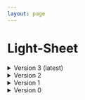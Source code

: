 ```yaml
--- 
layout: page 
---
```

# Light-Sheet 

<details markdown="1"><summary> Version 3 (latest) </summary>

## Version 3 (latest) 

| Attribute                                           | Type      | Description                                                                                                                                                                                                                                                                                                                                                                                                                                                                                                                                                                          | Allowable Values                                                          | Required   |
|-----------------------------------------------------|-----------|--------------------------------------------------------------------------------------------------------------------------------------------------------------------------------------------------------------------------------------------------------------------------------------------------------------------------------------------------------------------------------------------------------------------------------------------------------------------------------------------------------------------------------------------------------------------------------------|----------------------------------------------------------------|------------|
| source_storage_duration_value                       | Numeric   | How long was the source material (parent) stored, prior to this sample being processed.                                                                                                                                                                                                                                                                                                                                                                                                                                                                                              |                                                                | True       |
| time_since_acquisition_instrument_calibration_value | Numeric   | The amount of time since the acqusition instrument was last serviced by the vendor. This provides a metric for assessing drift in data capture.                                                                                                                                                                                                                                                                                                                                                                                                                                      |                                                                | False      |
| contributors_path                                   | Textfield | The path to the file with the ORCID IDs for all contributors of this dataset (e.g., "extras/contributors.tsv" or "./contributors.tsv"). This is an internal metadata field that is just used for ingest.                                                                                                                                                                                                                                                                                                                                                                             |                                                                | True       |
| data_path                                           | Textfield | The top level directory containing the raw and/or processed data. For a single dataset upload this might be "." where as for a data upload containing multiple datasets, this would be the directory name for the respective dataset. For instance, if the data is within a directory called "TEST001-RK" use syntax "/TEST001-RK/" for this field. If there are multiple directory levels, use the format "/TEST001-RK/Run1/Pass2" in which "Pass2" is the subdirectory where the single dataset's data is stored. This is an internal metadata field that is just used for ingest. |                                                                | True       |
| is_image_preprocessing_required                    | Allowable Value      | Depending on if the acquisition instrument was a microscope, slide scanner, etc. will indicate whether or not any level of preprocessing was required to assemble the image (e.g., fusing image tiles) .                                                                                                                                                                                                                                                                                                                                                                             | ```Yes``` ```No```                                                           | True       |
| slide_id                                            | Textfield | A unique ID denoting the slide used. This allows users the ability to determine which tissue sections were processed together on the same slide. It is recommended that data providers prefix the ID with the center name, to prevent values overlapping across centers.                                                                                                                                                                                                                                                                                                             |                                                                | False      |
| tiled_image_columns                                 | Numeric   | This is how many columns used in stitching. This is sometimes referred to as the grid size x.                                                                                                                                                                                                                                                                                                                                                                                                                                                                                        |                                                                | False      |
| tiled_image_count                                   | Numeric   | This is the total number of raw (tiled) images captured, that are to be stitched together.                                                                                                                                                                                                                                                                                                                                                                                                                                                                                           |                                                                | False      |
| intended_tile_overlap_percentage                    | Numeric   | The amount of overlap between tiled images. This is the set point, where as during image acquisition there will be slight variations due to stage registration.                                                                                                                                                                                                                                                                                                                                                                                                                      |                                                                | False      |
| dataset_type                                        | Allowable Value      | The specific type of dataset being produced.                                                                                                                                                                                                                                                                                                                                                                                                                                                                                                                                         | ```10X Multiome``` ```2D Imaging Mass Cytometry``` ```ATACseq``` ```Auto-fluorescence``` ```Cell DIVE``` ```CODEX``` ```Confocal``` ```CosMx``` ```CyCIF``` ```DBiT``` ```DESI``` ```Enhanced Stimulated Raman Spectroscopy (SRS)``` ```GeoMx (nCounter)``` ```GeoMx (NGS)``` ```HiFi-Slide``` ```Histology``` ```LC-MS``` ```Light Sheet``` ```MALDI``` ```MERFISH``` ```MIBI``` ```Molecular Cartography``` ```MUSIC``` ```nanoSPLITS``` ```PhenoCycler``` ```Resolve``` ```RNAseq``` ```RNAseq (with probes)``` ```Second Harmonic Generation (SHG)``` ```SIMS``` ```SNARE-seq2``` ```Stereo-seq``` ```Thick section Multiphoton MxIF``` ```Visium (no probes)``` ```Visium (with probes)``` ```Xenium```| True       |
| analyte_class                                       | Allowable Value      | Analytes are the target molecules being measured with the assay.                                                                                                                                                                                                                                                                                                                                                                                                                                                                                                                     |  ```Chromatin``` ```DNA``` ```DNA + RNA``` ```Endogenous fluorophores``` ```Fluorochrome``` ```Lipid``` ```Metabolite``` ```Nucleic acid and protein``` ```Peptide``` ```Polysaccharide``` ```Protein``` ```RNA  ```| True       |
| acquisition_instrument_vendor                       | Allowable Value      | An acquisition instrument is the device that contains the signal detection hardware and signal processing software. Assays generate signals such as light of various intensities or color or signals representing the molecular mass.                                                                                                                                                                                                                                                                                                                                                | ```Akoya Biosciences``` ```Andor``` ```BGI Genomics``` ```Bruker``` ```Cytiva``` ```Evident Scientific (Olympus)``` ```GE Healthcare``` ```Hamamatsu``` ```Huron Digital Pathology``` ```Illumina``` ```In-House``` ```Ionpath``` ```Keyence``` ```Leica Biosystems``` ```Leica Microsystems``` ```Motic``` ```NanoString``` ```Resolve Biosciences``` ```Sciex``` ```Standard BioTools (Fluidigm)``` ```Thermo Fisher Scientific``` ```Zeiss Microscopy``` | True       |
| acquisition_instrument_model                        | Allowable Value      | Manufacturers of an acquisition instrument may offer various versions (models) of that instrument with different features or sensitivities. Differences in features or sensitivities may be relevant to processing or interpretation of the data.                                                                                                                                                                                                                                                                                                                                    | ```Aperio AT2``` ```Aperio CS2``` ```Axio Observer 3``` ```Axio Observer 5``` ```Axio Observer 7``` ```Axio Scan.Z1``` ```BZ-X710``` ```BZ-X800``` ```BZ-X810``` ```CosMx Spatial Molecular Imager``` ```Custom: Multiphoton``` ```Digital Spatial Profiler``` ```DM6 B``` ```DNBSEQ-T7``` ```EVOS M7000``` ```HiSeq 2500``` ```HiSeq 4000``` ```Hyperion Imaging System``` ```IN Cell Analyzer 2200``` ```Lightsheet 7``` ```MALDI timsTOF Flex Prototype``` ```MIBIscope``` ```MoticEasyScan One``` ```NanoZoomer 2.0-HT``` ```NanoZoomer S210``` ```NanoZoomer S360``` ```NanoZoomer S60``` ```NanoZoomer-SQ``` ```NextSeq 2000``` ```NextSeq 500``` ```NextSeq 550``` ```NovaSeq 6000``` ```NovaSeq X``` ```NovaSeq X Plus``` ```Orbitrap Eclipse Tribrid``` ```Orbitrap Fusion Lumos Tribrid``` ```Phenocycler-Fusion 1.0``` ```Phenocycler-Fusion 2.0``` ```PhenoImager Fusion``` ```Q Exactive``` ```Q Exactive HF``` ```Q Exactive UHMR``` ```QTRAP 5500``` ```Resolve Biosciences Molecular Cartography``` ```SCN400``` ```STELLARIS 5``` ```TissueScope LE Slide Scanner``` ```Unknown``` ```VS200 Slide Scanner``` ```Xenium Analyzer``` ```Zyla 4.2 sCMOS``` | True       |
| source_storage_duration_unit                        | Allowable Value      | The time duration unit of measurement                                                                                                                                                                                                                                                                                                                                                                                                                                                                                                                                                | ```hour``` ```month``` ```day``` ```minute``` ```year``` | True       |
| time_since_acquisition_instrument_calibration_unit  | Allowable Value      | The time unit of measurement                                                                                                                                                                                                                                                                                                                                                                                                                                                                                                                                                         |```Column-by-column``` ```Not applicable``` ```Row-by-row``` ```Snake-by-columns``` ```Snake-by-rows``` | False      |
| tile_configuration                                  | Allowable Value      | This is how the tiles are configured for stitching.                                                                                                                                                                                                                                                                                                                                                                                                                                                                                                                                  | ```Column-by-column``` ```Not applicable``` ```Row-by-row``` ```Snake-by-columns``` ```Snake-by-rows``` | False      |
| scan_direction                                      | Allowable Value      | This is the direction of imaging, which is required for stitching.                                                                                                                                                                                                                                                                                                                                                                                                                                                                                                                   | ```Left-and-down``` ```Left-and-up``` ```Not applicable``` ```Right-and-down``` ```Right-and-up``` | False      |
| metadata_schema_id                                  | Textfield | The string that serves as the definitive identifier for the metadata schema version and is readily interpretable by computers for data validation and processing. Example: 22bc762a-5020-419d-b170-24253ed9e8d9                                                                                                                                                                                                                                                                                                                                                                      |                                                                | True       |
| preparation_protocol_doi                            | Textfield      | DOI for the protocols.io page that describes the assay or sample procurment and preparation. For example for an imaging assay, the protocol might include staining of a section through the creation of an OME-TIFF file. In this case the protocol would include any image processing steps required to create the OME-TIFF file. Example: https://dx.doi.org/10.17504/protocols.io.eq2lyno9qvx9/v1                                                                                                                                                                                 |                                                                | True       |
| is_targeted                                        | Allowable Value      | Specifies whether or not a specific molecule(s) is/are targeted for detection/measurement by the assay ("Yes" or "No"). The CODEX analyte is protein.                                                                                                                                                                                                                                                                                                                                                                                                                                | ```Yes``` ```No```                                                            | True       |
| antibodies_path                                     | Textfield | This is the location of the antibodies.tsv file relative to the root of the top level of the upload directory structure. This path should begin with "." and would likely be something like "./extras/antibodies.tsv".                                                                                                                                                                                                                                                                                                                                                               |                                                                | True       |
| parent_sample_id                                    | Textfield | Unique HuBMAP or SenNet identifier of the sample (i.e., block, section or suspension) used to perform this assay. For example, for a RNAseq assay, the parent would be the suspension, whereas, for one of the imaging assays, the parent would be the tissue section. If an assay comes from multiple parent samples then this should be a comma separated list. Example: HBM386.ZGKG.235, HBM672.MKPK.442 or SNT232.UBHJ.322, SNT329.ALSK.102                                                                                                                                      |                                                                | True       |

</details>

<details markdown="1"><summary>Version 2</summary>

## Version 2

| Attribute                     | Type      | Description                                                                                                                                                                                                                                                                                      | Allowable Values   | Required   |
|-------------------------------|-----------|--------------------------------------------------------------------------------------------------------------------------------------------------------------------------------------------------------------------------------------------------------------------------------------------------|-------------------|------------|
| version                       | Allowable Value | Version of the schema to use when validating this metadata.                                                                                                                                                                                                                                      | ['2']             | True       |
| description                   | Textfield | Free-text description of this assay.                                                                                                                                                                                                                                                             |                   | True       |
| donor_id                      | Textfield | HuBMAP Display ID of the donor of the assayed tissue.                                                                                                                                                                                                                                            |                   | True       |
| tissue_id                     | Textfield | HuBMAP Display ID of the assayed tissue.                                                                                                                                                                                                                                                         |                   | True       |
| execution_datetime            | Datetime  | Start date and time of assay, typically a date-time stamped foldergenerated by the acquisition instrument. YYYY-MM-DD hh:mm, where YYYY is the year,MM is the month with leading 0s, and DD is the day with leading 0s, hh is thehour with leading zeros, mm are the minutes with leading zeros. |                   | True       |
| protocols_io_doi              | Textfield | DOI for protocols.io referring to the protocol for this assay.                                                                                                                                                                                                                                   |                   | True       |
| operator                      | Textfield | Name of the person responsible for executing the assay.                                                                                                                                                                                                                                          |                   | True       |
| operator_email                | Textfield | Email address for the operator.                                                                                                                                                                                                                                                                  |                   | True       |
| pi                            | Textfield | Name of the principal investigator responsible for the data.                                                                                                                                                                                                                                     |                   | True       |
| pi_email                      | Textfield | Email address for the principal investigator.                                                                                                                                                                                                                                                    |                   | True       |
| assay_category                | Allowable Value | Each assay is placed into one of the following 4 general categories:generation of images of microscopic entities, identification & quantitation ofmolecules by mass spectrometry, imaging mass spectrometry, and determination ofnucleotide sequence.                                            | ['imaging']       | True       |
| assay_type                    | Allowable Value | The specific type of assay being executed.                                                                                                                                                                                                                                                       | ['Light Sheet']   | True       |
| analyte_class                 | Allowable Value | Analytes are the target molecules being measured with the assay.                                                                                                                                                                                                                                 | ['protein']       | True       |
| is_targeted                   | Allowable Value | Specifies whether or not a specific molecule(s) is/are targeted fordetection/measurement by the assay.                                                                                                                                                                                           | ['Yes','No']                   | True       |
| acquisition_instrument_vendor | Textfield | An acquisition instrument is the device that contains the signal detectionhardware and signal processing software. Assays generate signals such as lightof various intensities or color or signals representing the molecular mass.                                                              |                   | True       |
| acquisition_instrument_model  | Textfield | Manufacturers of an acquisition instrument may offer various versions(models) of that instrument with different features or sensitivities. Differencesin features or sensitivities may be relevant to processing or interpretation ofthe data.                                                   |                   | True       |
| resolution_x_value            | Numeric   | The width of a pixel.                                                                                                                                                                                                                                                                            |                   | True       |
| resolution_x_unit             | Allowable Value | The unit of measurement of the width of a pixel.                                                                                                                                                                                                                                                 | ['nm', 'um']      | False      |
| resolution_y_value            | Numeric   | The height of a pixel                                                                                                                                                                                                                                                                            |                   | True       |
| resolution_y_unit             | Allowable Value | The unit of measurement of the height of a pixel.                                                                                                                                                                                                                                                | ['nm', 'um']      | False      |
| range_z_value                 | Numeric   | The total range of the z axis.                                                                                                                                                                                                                                                                   |                   | True       |
| range_z_unit                  | Allowable Value | The unit of range_z_value.                                                                                                                                                                                                                                                                       | ['nm', 'um']      | False      |
| step_z_value                  | Numeric   | The number of optical sections in z axis range.                                                                                                                                                                                                                                                  |                   | True       |
| increment_z_value             | Numeric   | The distance between sequential optical sections.                                                                                                                                                                                                                                                |                   | True       |
| increment_z_unit              | Allowable Value | The units of increment z value.                                                                                                                                                                                                                                                                  | ['nm', 'um']      | False      |
| number_of_antibodies          | Numeric | Number of antibodies                                                                                                                                                                                                                                                                             |                   | True       |
| number_of_channels            | Numeric | Number of fluorescent channels imaged during each cycle.                                                                                                                                                                                                                                         |                   | True       |
| antibodies_path               | Textfield | Relative path to file with antibody information for this dataset.                                                                                                                                                                                                                                |                   | True       |
| contributors_path             | Textfield | Relative path to file with ORCID IDs for contributors for this dataset.                                                                                                                                                                                                                          |                   | True       |
| data_path                     | Textfield | Relative path to file or directory with instrument data. Downstreamprocessing will depend on filename extension conventions.                                                                                                                                                                     |                   | True       |

</details>

<details markdown="1"><summary>Version 1</summary>

## Version 1

| Attribute                     | Type      | Description                                                                                                                                                                                                                                                                                      | Allowable Values    | Required   |
|-------------------------------|-----------|--------------------------------------------------------------------------------------------------------------------------------------------------------------------------------------------------------------------------------------------------------------------------------------------------|--------------------|------------|
| version                       | Allowable Value | Version of the schema to use when validating this metadata.                                                                                                                                                                                                                                      | ['1']              | True       |
| description                   | Textfield | Free-text description of this assay.                                                                                                                                                                                                                                                             |                    | True       |
| donor_id                      | Textfield | HuBMAP Display ID of the donor of the assayed tissue.                                                                                                                                                                                                                                            |                    | True       |
| tissue_id                     | Textfield | HuBMAP Display ID of the assayed tissue.                                                                                                                                                                                                                                                         |                    | True       |
| execution_datetime            | Datetime  | Start date and time of assay, typically a date-time stamped foldergenerated by the acquisition instrument. YYYY-MM-DD hh:mm, where YYYY is the year,MM is the month with leading 0s, and DD is the day with leading 0s, hh is thehour with leading zeros, mm are the minutes with leading zeros. |                    | True       |
| protocols_io_doi              | Textfield | DOI for protocols.io referring to the protocol for this assay.                                                                                                                                                                                                                                   |                    | True       |
| operator                      | Textfield | Name of the person responsible for executing the assay.                                                                                                                                                                                                                                          |                    | True       |
| operator_email                | Textfield | Email address for the operator.                                                                                                                                                                                                                                                                  |                    | True       |
| pi                            | Textfield | Name of the principal investigator responsible for the data.                                                                                                                                                                                                                                     |                    | True       |
| pi_email                      | Textfield | Email address for the principal investigator.                                                                                                                                                                                                                                                    |                    | True       |
| assay_category                | Allowable Value | Each assay is placed into one of the following 4 general categories:generation of images of microscopic entities, identification & quantitation ofmolecules by mass spectrometry, imaging mass spectrometry, and determination ofnucleotide sequence.                                            | ['imaging']        | True       |
| assay_type                    | Allowable Value | The specific type of assay being executed.                                                                                                                                                                                                                                                       | ['Light Sheet']    | True       |
| analyte_class                 | Allowable Value | Analytes are the target molecules being measured with the assay.                                                                                                                                                                                                                                 | ['protein']        | True       |
| is_targeted                   | Allowable Value | Specifies whether or not a specific molecule(s) is/are targeted fordetection/measurement by the assay.                                                                                                                                                                                           | ['Yes','No']                    | True       |
| acquisition_instrument_vendor | Textfield | An acquisition instrument is the device that contains the signal detectionhardware and signal processing software. Assays generate signals such as lightof various intensities or color or signals representing the molecular mass.                                                              |                    | True       |
| acquisition_instrument_model  | Textfield | Manufacturers of an acquisition instrument may offer various versions(models) of that instrument with different features or sensitivities. Differencesin features or sensitivities may be relevant to processing or interpretation ofthe data.                                                   |                    | True       |
| resolution_x_value            | Numeric   | The width of a pixel.                                                                                                                                                                                                                                                                            |                    | True       |
| resolution_x_unit             | Allowable Value | The unit of measurement of the width of a pixel.                                                                                                                                                                                                                                                 | ['nm', 'um']       | False      |
| resolution_y_value            | Numeric   | The height of a pixel                                                                                                                                                                                                                                                                            |                    | True       |
| resolution_y_unit             | Allowable Value | The unit of measurement of the height of a pixel.                                                                                                                                                                                                                                                | ['nm', 'um']       | False      |
| resolution_z_value            | Numeric   | The distance at which two objects along the detection z-axis can bedistinguished (resolved as 2 objects).                                                                                                                                                                                        |                    | True       |
| resolution_z_unit             | Allowable Value | The unit of distance at which two objects along the detection z-axiscan be distinguished (resolved as 2 objects).                                                                                                                                                                                | ['mm', 'um', 'nm'] | False      |
| number_of_antibodies          | Numeric | Number of antibodies                                                                                                                                                                                                                                                                             |                    | True       |
| number_of_channels            | Numeric | Number of fluorescent channels imaged during each cycle.                                                                                                                                                                                                                                         |                    | True       |
| antibodies_path               | Textfield | Relative path to file with antibody information for this dataset.                                                                                                                                                                                                                                |                    | True       |
| contributors_path             | Textfield | Relative path to file with ORCID IDs for contributors for this dataset.                                                                                                                                                                                                                          |                    | True       |
| data_path                     | Textfield | Relative path to file or directory with instrument data. Downstreamprocessing will depend on filename extension conventions.                                                                                                                                                                     |                    | True       |

</details>

<details markdown="1"><summary>Version 0</summary>

## Version 0

| Attribute                     | Type      | Description                                                                                                                                                                                                                                                                                      | Allowable Values    | Required   |
|-------------------------------|-----------|--------------------------------------------------------------------------------------------------------------------------------------------------------------------------------------------------------------------------------------------------------------------------------------------------|--------------------|------------|
| donor_id                      | Textfield | HuBMAP Display ID of the donor of the assayed tissue.                                                                                                                                                                                                                                            |                    | True       |
| tissue_id                     | Textfield | HuBMAP Display ID of the assayed tissue.                                                                                                                                                                                                                                                         |                    | True       |
| execution_datetime            | Datetime  | Start date and time of assay, typically a date-time stamped foldergenerated by the acquisition instrument. YYYY-MM-DD hh:mm, where YYYY is the year,MM is the month with leading 0s, and DD is the day with leading 0s, hh is thehour with leading zeros, mm are the minutes with leading zeros. |                    | True       |
| protocols_io_doi              | Textfield | DOI for protocols.io referring to the protocol for this assay.                                                                                                                                                                                                                                   |                    | True       |
| operator                      | Textfield | Name of the person responsible for executing the assay.                                                                                                                                                                                                                                          |                    | True       |
| operator_email                | Textfield | Email address for the operator.                                                                                                                                                                                                                                                                  |                    | True       |
| pi                            | Textfield | Name of the principal investigator responsible for the data.                                                                                                                                                                                                                                     |                    | True       |
| pi_email                      | Textfield | Email address for the principal investigator.                                                                                                                                                                                                                                                    |                    | True       |
| assay_category                | Allowable Value | Each assay is placed into one of the following 4 general categories:generation of images of microscopic entities, identification & quantitation ofmolecules by mass spectrometry, imaging mass spectrometry, and determination ofnucleotide sequence.                                            | ['imaging']        | True       |
| assay_type                    | Allowable Value | The specific type of assay being executed.                                                                                                                                                                                                                                                       | ['Light Sheet']    | True       |
| analyte_class                 | Allowable Value | Analytes are the target molecules being measured with the assay.                                                                                                                                                                                                                                 | ['protein']        | True       |
| is_targeted                   | Allowable Value | Specifies whether or not a specific molecule(s) is/are targeted fordetection/measurement by the assay.                                                                                                                                                                                           | ['Yes','No']                    | True       |
| acquisition_instrument_vendor | Textfield | An acquisition instrument is the device that contains the signal detectionhardware and signal processing software. Assays generate signals such as lightof various intensities or color or signals representing the molecular mass.                                                              |                    | True       |
| acquisition_instrument_model  | Textfield | Manufacturers of an acquisition instrument may offer various versions(models) of that instrument with different features or sensitivities. Differencesin features or sensitivities may be relevant to processing or interpretation ofthe data.                                                   |                    | True       |
| resolution_x_value            | Numeric   | The width of a pixel.                                                                                                                                                                                                                                                                            |                    | True       |
| resolution_x_unit             | Allowable Value | The unit of measurement of the width of a pixel.                                                                                                                                                                                                                                                 | ['nm', 'um']       | False      |
| resolution_y_value            | Numeric   | The height of a pixel                                                                                                                                                                                                                                                                            |                    | True       |
| resolution_y_unit             | Allowable Value | The unit of measurement of the height of a pixel.                                                                                                                                                                                                                                                | ['nm', 'um']       | False      |
| resolution_z_value            | Numeric   | The distance at which two objects along the detection z-axis can bedistinguished (resolved as 2 objects).                                                                                                                                                                                        |                    | True       |
| resolution_z_unit             | Allowable Value | The unit of distance at which two objects along the detection z-axiscan be distinguished (resolved as 2 objects).                                                                                                                                                                                | ['mm', 'um', 'nm'] | False      |
| number_of_antibodies          | Numeric | Number of antibodies                                                                                                                                                                                                                                                                             |                    | True       |
| number_of_channels            | Numeric | Number of fluorescent channels imaged during each cycle.                                                                                                                                                                                                                                         |                    | True       |
| antibodies_path               | Textfield | Relative path to file with antibody information for this dataset.                                                                                                                                                                                                                                |                    | True       |
| contributors_path             | Textfield | Relative path to file with ORCID IDs for contributors for this dataset.                                                                                                                                                                                                                          |                    | True       |
| data_path                     | Textfield | Relative path to file or directory with instrument data. Downstreamprocessing will depend on filename extension conventions.                                                                                                                                                                     |                    | True       |

</details>
